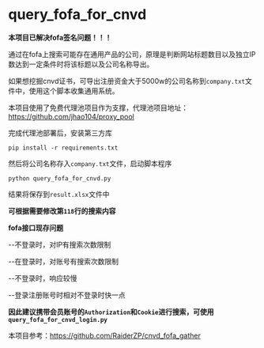 # query_fofa_for_cnvd
**本项目已解决fofa签名问题！！！**

通过在fofa上搜索可能存在通用产品的公司，原理是判断网站标题数目以及独立IP数达到一定条件时将该标题以及公司名称导出。

如果想挖掘cnvd证书，可导出注册资金大于5000w的公司名称到`company.txt`文件中，使用这个脚本收集通用系统。

本项目使用了免费代理池项目作为支撑，代理池项目地址：https://github.com/jhao104/proxy_pool

完成代理池部署后，安装第三方库

`pip install -r requirements.txt`

然后将公司名称存入`company.txt`文件，启动脚本程序

`python query_fofa_for_cnvd.py`

结果将保存到`result.xlsx`文件中

**可根据需要修改第`118`行的搜索内容**

**fofa接口现存问题**

--不登录时，对IP有搜索次数限制

--在登录时，对账号有搜索次数限制

--不登录时，响应较慢

--登录注册账号时相对不登录时快一点

**因此建议携带会员账号的`Authorization`和`Cookie`进行搜索，可使用`query_fofa_for_cnvd_login.py`**

本项目参考：https://github.com/RaiderZP/cnvd_fofa_gather

